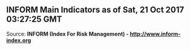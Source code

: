 ## INFORM Main Indicators as of Sat, 21 Oct 2017 03:27:25 GMT

Source: **INFORM (Index For Risk Management) - http://www.inform-index.org**
